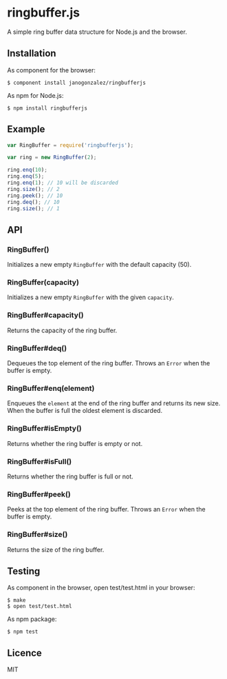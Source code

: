# ringbuffer.js

A simple ring buffer data structure for Node.js and the browser.

## Installation

As component for the browser:

```
$ component install janogonzalez/ringbufferjs
```

As npm for Node.js:

```
$ npm install ringbufferjs
```

## Example

```js
var RingBuffer = require('ringbufferjs');

var ring = new RingBuffer(2);

ring.enq(10);
ring.enq(5);
ring.enq(1); // 10 will be discarded
ring.size(); // 2
ring.peek(); // 10
ring.deq(); // 10
ring.size(); // 1
```

## API

### RingBuffer()

Initializes a new empty `RingBuffer` with the default capacity (50).

### RingBuffer(capacity)

Initializes a new empty `RingBuffer` with the given `capacity`.

### RingBuffer#capacity()

Returns the capacity of the ring buffer.

### RingBuffer#deq()

Dequeues the top element of the ring buffer.
Throws an `Error` when the buffer is empty.

### RingBuffer#enq(element)

Enqueues the `element` at the end of the ring buffer and returns its new size.
When the buffer is full the oldest element is discarded.

### RingBuffer#isEmpty()

Returns whether the ring buffer is empty or not.

### RingBuffer#isFull()

Returns whether the ring buffer is full or not.

### RingBuffer#peek()

Peeks at the top element of the ring buffer.
Throws an `Error` when the buffer is empty.

### RingBuffer#size()

Returns the size of the ring buffer.

## Testing

As component in the browser, open test/test.html in your browser:

```
$ make
$ open test/test.html
```

As npm package:

```
$ npm test
```

## Licence

MIT
